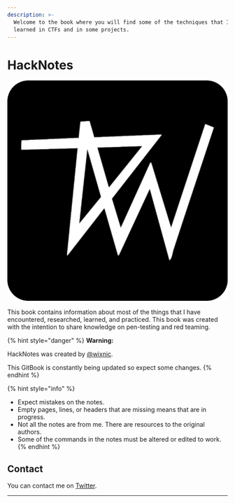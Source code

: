 ```yaml
---
description: >-
  Welcome to the book where you will find some of the techniques that I have
  learned in CTFs and in some projects.
---
```


# HackNotes

![](.gitbook/assets/wixnic-ico.png)

This book contains information about most of the things that I have encountered, researched, learned, and practiced. This book was created with the intention to share knowledge on pen-testing and red teaming.

{% hint style="danger" %}
**Warning:**

HackNotes was created by [@wixnic](https://twitter.com/wixnic).

This GitBook is constantly being updated so expect some changes.
{% endhint %}

{% hint style="info" %}
* Expect mistakes on the notes.
* Empty pages, lines, or headers that are missing means that are in progress.
* Not all the notes are from me. There are resources to the original authors.
* Some of the commands in the notes must be altered or edited to work.
{% endhint %}

## Contact

You can contact me on [Twitter](https://twitter.com/wixnic).

****
